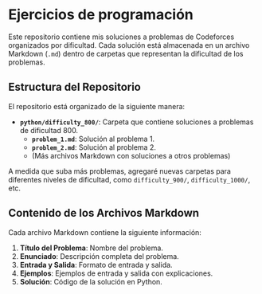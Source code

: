 # Ejercicios de programación

Este repositorio contiene mis soluciones a problemas de Codeforces organizados por dificultad. Cada solución está almacenada en un archivo Markdown (`.md`) dentro de carpetas que representan la dificultad de los problemas.

## Estructura del Repositorio

El repositorio está organizado de la siguiente manera:

- **`python/difficulty_800/`**: Carpeta que contiene soluciones a problemas de dificultad 800.
  - **`problem_1.md`**: Solución al problema 1.
  - **`problem_2.md`**: Solución al problema 2.
  - (Más archivos Markdown con soluciones a otros problemas)

A medida que suba más problemas, agregaré nuevas carpetas para diferentes niveles de dificultad, como `difficulty_900/`, `difficulty_1000/`, etc.

## Contenido de los Archivos Markdown

Cada archivo Markdown contiene la siguiente información:

1. **Título del Problema**: Nombre del problema.
2. **Enunciado**: Descripción completa del problema.
3. **Entrada y Salida**: Formato de entrada y salida.
4. **Ejemplos**: Ejemplos de entrada y salida con explicaciones.
5. **Solución**: Código de la solución en Python.
